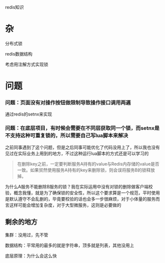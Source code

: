 redis知识

# 杂
分布式锁

redis数据结构

考虑用注解方式实现锁

# 问题

### 问题：页面没有对操作按钮做限制导致操作接口调用两遍

通过redis的setnx来实现

### 问题：在底层项目，有时候会需要在不同层获取同一个锁，而setnx是不支持这种可重复锁的，所以需要自己写lua脚本来解决
之前同事遇到了这个问题，但是之后同事可能优化了代码没用上了，所以我也没有见过在实际业务上用到的地方，不过这种运行lua脚本的方式还是可以学习的



> 在删除key之前，一定要判断服务A持有的value与Redis内存储的value是否一致。如果贸然使用服务A持有的key来删除锁，则会误将服务B的锁释放掉。

为什么A服务不能删除B服务的锁？我在实际运用中没有对锁的删除做客户端校验，概念我懂，就是为了确保锁的安全性，所以这个要求算是一个规范，平时使用是默认遵守不会乱删的，毕竟要校验的话也会多一步很麻烦，对于小体量的服务而言这样可能会增加复杂度，对于大型微服务，这则是必要做的

## 剩余的地方

集群：没用过，先不管

数据结构：平常用的最多的就是字符串，顶多就是列表，其他没用上

底层原理：为什么会这么快